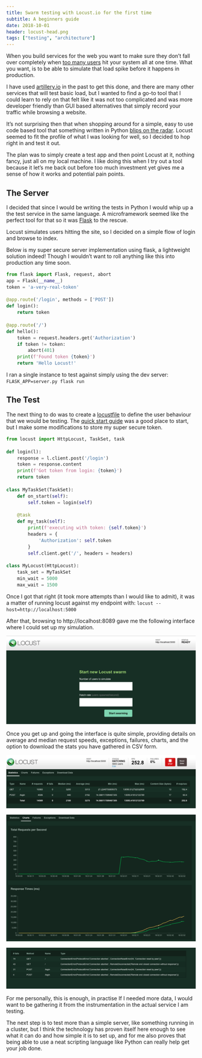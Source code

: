 ```yaml
---
title: Swarm testing with Locust.io for the first time
subtitle: A beginners guide
date: 2018-10-01
header: locust-head.png
tags: ["testing", "architecture"]
---
```


When you build services for the web you want to make sure they don’t fall over completely when [too many users](http://www.whatisfailwhale.info/) hit your system all at one time. What you want, is to be able to simulate that load spike before it happens in production.

I have used [artillery.io](https://artillery.io/) in the past to get this done, and there are many other services that will test basic load, but I wanted to find a go-to tool that I could learn to rely on that felt like it was not too complicated and was more developer friendly than GUI based alternatives that simply record your traffic while browsing a website.

It’s not surprising then that when shopping around for a simple, easy to use code based tool that something written in Python [blips on the radar](https://www.thoughtworks.com/radar/tools/locust). Locust seemed to fit the profile of what I was looking for well, so I decided to hop right in and test it out.

The plan was to simply create a test app and then point Locust at it, nothing fancy, just all on my local machine. I like doing this when I try out a tool because it let’s me back out before too much investment yet gives me a sense of how it works and potential pain points.

## The Server

I decided that since I would be writing the tests in Python I would whip up a the test service in the same language. A microframework seemed like the perfect tool for that so it was [Flask](http://flask.pocoo.org/) to the rescue.

Locust simulates users hitting the site, so I decided on a simple flow of login and browse to index.

Below is my super secure server implementation using flask, a lightweight solution indeed! Though I wouldn’t want to roll anything like this into production any time soon.

```py
from flask import Flask, request, abort
app = Flask(__name__)
token = 'a-very-real-token'

@app.route('/login', methods = ['POST'])
def login():
    return token

@app.route('/')
def hello():
    token = request.headers.get('Authorization')
    if token != token:
        abort(401)
    print(f'Found token {token}')
    return 'Hello Locust!'
```

I ran a single instance to test against simply using the dev server: `FLASK_APP=server.py flask run`

## The Test
The next thing to do was to create a [locustfile](https://docs.locust.io/en/latest/writing-a-locustfile.html) to define the user behaviour that we would be testing. The [quick start guide](https://docs.locust.io/en/latest/quickstart.html) was a good place to start, but I make some modifications to store my super secure token.

```py
from locust import HttpLocust, TaskSet, task

def login(l):
    response = l.client.post('/login')
    token = response.content
    print(f'Got token from login: {token}')
    return token

class MyTaskSet(TaskSet):
    def on_start(self):
        self.token = login(self)

    @task
    def my_task(self):
        print(f'executing with token: {self.token}')
        headers = {
            'Authorization': self.token
        }
        self.client.get('/', headers = headers)

class MyLocust(HttpLocust):
    task_set = MyTaskSet
    min_wait = 5000
    max_wait = 1500
```

Once I got that right (it took more attempts than I would like to admit), it was a matter of running locust against my endpoint with: `locust --host=http://localhost:5000`

After that, browsing to http://localhost:8089 gave me the following interface where I could set up my simulation.

![Screensot of Locust startup page](locust-swarm-setup.png)

Once you get up and going the interface is quite simple, providing details on average and median request speeds, exceptions, failures, charts, and the option to download the stats you have gathered in CSV form.

![Locust Swarm Results](locust-swarm-results.png)

![Locust Swarm Graph](locust-swarm-graph.png)

![Locust Swarm Calls](locust-swarm-calls.png)

For me personally, this is enough, in practise If I needed more data, I would want to be gathering it from the instrumentation in the actual service I am testing.

The next step is to test more than a simple server, like something running in a cluster, but I think the technology has proven itself here enough to see what it can do and how simple it is to set up, and for me also proves that being able to use a neat scripting language like Python can really help get your job done.
